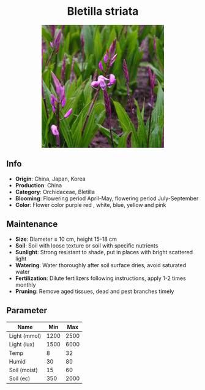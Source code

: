 <h1 align='center'>Bletilla striata</h1>
<p align="center">
    <img 
        align='center'
        width='320'
        src="../images/bletilla striata.png" 
        alt='Bletilla striata' />
</p>

## Info

 - **Origin**: China, Japan, Korea
 - **Production**: China
 - **Category**: Orchidaceae, Bletilla
 - **Blooming**: Flowering period April-May, flowering period July-September
 - **Color**: Flower color purple red , white, blue, yellow and pink

## Maintenance

 - **Size**: Diameter ≥ 10 cm, height 15-18 cm
 - **Soil**: Soil with loose texture or soil with specific nutrients
 - **Sunlight**: Strong resistant to shade, put in places with bright scattered light
 - **Watering**: Water thoroughly after soil surface dries, avoid saturated water
 - **Fertilization**: Dilute fertilizers following instructions, apply 1-2 times monthly
 - **Pruning**: Remove aged tissues, dead and pest branches timely

## Parameter

| Name         | Min  | Max   |
|--------------|------|-------|
| Light (mmol) | 1200 | 2500  |
| Light (lux)  | 1500 | 6000 |
| Temp         | 8    | 32    |
| Humid        | 30   | 80    |
| Soil (moist) | 15   | 60    |
| Soil (ec)    | 350  | 2000  |